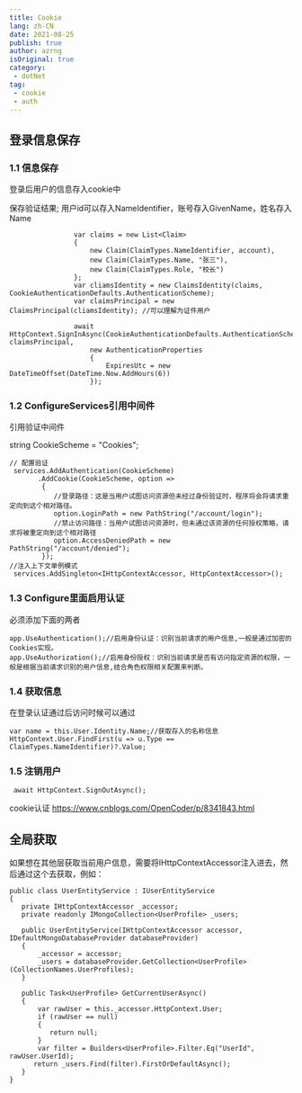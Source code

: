 ```yaml
---
title: Cookie
lang: zh-CN
date: 2021-08-25
publish: true
author: azrng
isOriginal: true
category:
 - dotNet
tag:
 - cookie
 - auth
---
```

## 登录信息保存

### 1.1 信息保存

登录后用户的信息存入cookie中

保存验证结果; 用户id可以存入NameIdentifier，账号存入GivenName，姓名存入Name

```
 				var claims = new List<Claim>
                {
                    new Claim(ClaimTypes.NameIdentifier, account),
                    new Claim(ClaimTypes.Name, "张三"),
                    new Claim(ClaimTypes.Role, "校长")
                };
                var cliamsIdentity = new ClaimsIdentity(claims, CookieAuthenticationDefaults.AuthenticationScheme);
                var claimsPrincipal = new ClaimsPrincipal(cliamsIdentity); //可以理解为证件用户

                await HttpContext.SignInAsync(CookieAuthenticationDefaults.AuthenticationScheme, claimsPrincipal,
                    new AuthenticationProperties
                    {
                        ExpiresUtc = new DateTimeOffset(DateTime.Now.AddHours(6))
                    });
```

### 1.2 ConfigureServices引用中间件

引用验证中间件

string CookieScheme = "Cookies";

```
// 配置验证
 services.AddAuthentication(CookieScheme)
       .AddCookie(CookieScheme, option =>
        {
           //登录路径：这是当用户试图访问资源但未经过身份验证时，程序将会将请求重定向到这个相对路径。
           option.LoginPath = new PathString("/account/login");  
           //禁止访问路径：当用户试图访问资源时，但未通过该资源的任何授权策略，请求将被重定向到这个相对路径
           option.AccessDeniedPath = new PathString("/account/denied");
        });
//注入上下文单例模式
 services.AddSingleton<IHttpContextAccessor, HttpContextAccessor>();
```

### 1.3 Configure里面启用认证

必须添加下面的两者

```
app.UseAuthentication();//启用身份认证：识别当前请求的用户信息,一般是通过加密的Cookies实现。
app.UseAuthorization();//启用身份授权：识别当前请求是否有访问指定资源的权限，一般是根据当前请求识别的用户信息,结合角色权限相关配置来判断。
```

### 1.4 获取信息

在登录认证通过后访问时候可以通过

```
var name = this.User.Identity.Name;//获取存入的名称信息
HttpContext.User.FindFirst(u => u.Type == ClaimTypes.NameIdentifier)?.Value;
```

### 1.5 注销用户

```
 await HttpContext.SignOutAsync();
```

cookie认证 https://www.cnblogs.com/OpenCoder/p/8341843.html

## 全局获取

如果想在其他层获取当前用户信息，需要将IHttpContextAccessor注入进去，然后通过这个去获取，例如：

```
public class UserEntityService : IUserEntityService
{
   private IHttpContextAccessor _accessor;
   private readonly IMongoCollection<UserProfile> _users;
 
   public UserEntityService(IHttpContextAccessor accessor, IDefaultMongoDatabaseProvider databaseProvider)
   {
       _accessor = accessor;
       _users = databaseProvider.GetCollection<UserProfile>(CollectionNames.UserProfiles);
   }
 
   public Task<UserProfile> GetCurrentUserAsync()
   {
       var rawUser = this._accessor.HttpContext.User;
       if (rawUser == null)
       {
          return null;
       }
       var filter = Builders<UserProfile>.Filter.Eq("UserId", rawUser.UserId);
      return _users.Find(filter).FirstOrDefaultAsync();
   }
}
```

 